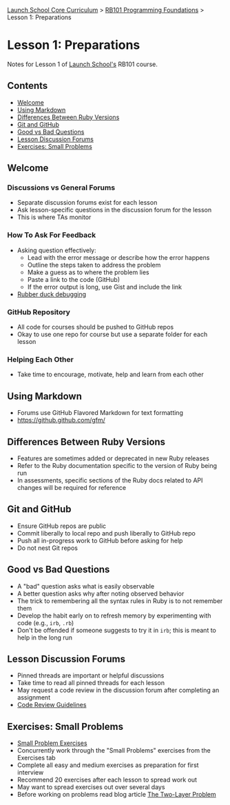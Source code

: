 [Launch School Core Curriculum][readme] >
[RB101 Programming Foundations][rb101] >
Lesson 1: Preparations

# Lesson 1: Preparations

Notes for Lesson 1 of [Launch School's][launch-school] RB101 course.

## Contents

- [Welcome](#welcome)
- [Using Markdown](#using-markdown)
- [Differences Between Ruby Versions](#differences-between-ruby-versions)
- [Git and GitHub](#git-and-github)
- [Good vs Bad Questions](#good-vs-bad-questions)
- [Lesson Discussion Forums](#lesson-discussion-forums)
- [Exercises: Small Problems](#exercises-small-problems)

## Welcome

### Discussions vs General Forums

- Separate discussion forums exist for each lesson
- Ask lesson-specific questions in the discussion forum for the lesson
- This is where TAs monitor

### How To Ask For Feedback

- Asking question effectively:
  - Lead with the error message or describe how the error happens
  - Outline the steps taken to address the problem
  - Make a guess as to where the problem lies
  - Paste a link to the code (GitHub)
  - If the error output is long, use Gist and include the link
- [Rubber duck debugging][rubber-duck]

### GitHub Repository

- All code for courses should be pushed to GitHub repos
- Okay to use one repo for course but use a separate folder for each lesson

### Helping Each Other

- Take time to encourage, motivate, help and learn from each other

## Using Markdown

- Forums use GitHub Flavored Markdown for text formatting
- https://github.github.com/gfm/

## Differences Between Ruby Versions

- Features are sometimes added or deprecated in new Ruby releases
- Refer to the Ruby documentation specific to the version of Ruby being run
- In assessments, specific sections of the Ruby docs related to API changes will be required for reference

## Git and GitHub

- Ensure GitHub repos are public
- Commit liberally to local repo and push liberally to GitHub repo
- Push all in-progress work to GitHub before asking for help
- Do not nest Git repos

## Good vs Bad Questions

- A "bad" question asks what is easily observable
- A better question asks why after noting observed behavior
- The trick to remembering all the syntax rules in Ruby is to not remember them
- Develop the habit early on to refresh memory by experimenting with code (e.g., `irb`, `.rb`)
- Don't be offended if someone suggests to try it in `irb`; this is meant to help in the long run

## Lesson Discussion Forums

- Pinned threads are important or helpful discussions
- Take time to read all pinned threads for each lesson
- May request a code review in the discussion forum after completing an assignment
- [Code Review Guidelines][code-review]

## Exercises: Small Problems

- [Small Problem Exercises][small-problem]
- Concurrently work through the "Small Problems" exercises from the Exercises tab
- Complete all easy and medium exercises as preparation for first interview
- Recommend 20 exercises after each lesson to spread work out
- May want to spread exercises out over several days
- Before working on problems read blog article [The Two-Layer Problem][two-layer-problem]

<!-- internal links -->

[rb101]: /rb101/notes.md
[readme]: /README.md

<!-- external links -->

[code-review]: https://launchschool.com/gists/8bbb0e2a
[launch-school]: https://launchschool.com
[rubber-duck]: https://en.wikipedia.org/wiki/Rubber_duck_debugging
[small-problem]: https://launchschool.com/exercises#RB101RB109_small_problems
[two-layer-problem]: https://medium.com/launch-school/the-two-layer-problem-915b7587654c
